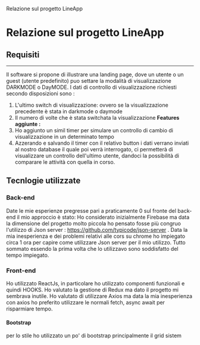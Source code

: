 Relazione sul progetto LineApp

# Relazione sul progetto LineApp

## Requisiti 

* * *

Il software si propone di illustrare una landing page, dove un utente o un guest (utente predefinito) puo settare la modalità di visualizzazione DARKMODE o DayMODE. I dati di controllo di visualizzazione richiesti secondo disposizioni sono : 
1. L'ultimo switch di visualizzazione: ovvero se la visualizzazione precedente è stata in darkmode o daymode
2. Il numero di volte che è stata switchata la visualizzazione 
**Features aggiunte :** 
1. Ho aggiunto un simil timer per simulare un controllo di cambio di visualizzazione in un determinato tempo
2. Azzerando e salvando il timer con il relativo button i dati verrano inviati al nostro database il quale poi verrà interrogato, ci permetterà di visualizzare un controllo dell'ultimo utente, dandoci la possibilità di comparare le attività con quella in corso. 

 ## Tecnlogie utilizzate 
 ### Back-end 
 Date le mie esperienze pregresse pari a praticamente 0 sul fronte del back-end il mio approccio è stato: 
 Ho considerato inizialmente Firebase ma data la dimensione del progetto molto piccola ho pensato fosse più congruo l'utilizzo di Json server : https://github.com/typicode/json-server . 
 Data la mia inesperienza e dei problemi relativi alle cors su chrome ho impiegato circa 1 ora per capire come utilizzare Json server per il mio utilizzo. Tutto sommato essendo la prima volta che lo utilizzavo sono soddisfatto del tempo impiegato.
 
 ### Front-end
 Ho utilizzato ReactJs, in particolare ho utilizzato componenti funzionali e quindi HOOKS. 
 Ho valutato la gestione di Redux ma dato il progetto mi sembrava inutile. 
 Ho valutato di utilizzare Axios ma data la mia inesperienza con axios ho preferito utilizzare le normali fetch, async await per risparmiare tempo.
 #### Bootstrap 
 per lo stile ho utilizzato un po' di bootstrap principalmente il grid sistem